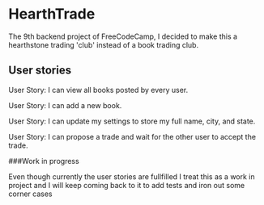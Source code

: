 # HearthTrade

The 9th backend project of FreeCodeCamp, I decided to make this a hearthstone trading 'club' instead of a book trading club.


## User stories

User Story: I can view all books posted by every user.

User Story: I can add a new book.

User Story: I can update my settings to store my full name, city, and state.

User Story: I can propose a trade and wait for the other user to accept the trade.




###Work in progress

Even though currently the user stories are fullfilled I treat this as a work in project and I will keep coming back to it to add tests and iron out some corner cases
